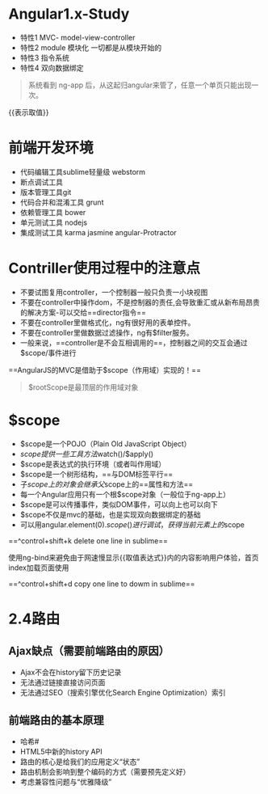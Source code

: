 # Angular1.x-Study

- 特性1 MVC- model-view-controller
- 特性2 module 模块化 一切都是从模块开始的
- 特性3 指令系统
- 特性4 双向数据绑定

> 系统看到 ng-app 后，从这起归angular来管了，任意一个单页只能出现一次。

{{表示取值}}

# 前端开发环境

- 代码编辑工具sublime轻量级     webstorm
- 断点调试工具
- 版本管理工具git
- 代码合并和混淆工具 grunt 
- 依赖管理工具 bower
- 单元测试工具 nodejs
- 集成测试工具 karma jasmine angular-Protractor

# Contriller使用过程中的注意点

- 不要试图复用controller，一个控制器一般只负责一小块视图
- 不要在controller中操作dom，不是控制器的责任,会导致重汇或从新布局昂贵的解决方案-可以交给==director指令==
- 不要在controller里做格式化，ng有很好用的表单控件。
- 不要在controller里做数据过滤操作，ng有$filter服务。
- 一般来说，==controller是不会互相调用的==，控制器之间的交互会通过$scope/事件进行

==AngularJS的MVC是借助于$scope（作用域）实现的！==

> $rootScope是最顶层的作用域对象

# $scope

- $scope是一个POJO（Plain Old JavaScript Object）
- $scope提供一些工具方法$watch()/$apply()
- $scope是表达式的执行环境（或者叫作用域）
- $scope是一个树形结构，==与DOM标签平行==
- 子$scope上的对象会继承父$scope上的==属性和方法==
- 每一个Angular应用只有一个根$scope对象（一般位于ng-app上）
- $scope是可以传播事件，类似DOM事件，可以向上也可以向下
- $scope不仅是mvc的基础，也是实现双向数据绑定的基础
- 可以用angular.element($0).scope()进行调试，获得当前元素上的$scope

==^control+shift+k delete one line in sublime==

使用ng-bind来避免由于网速慢显示{{取值表达式}}内的内容影响用户体验，首页index加载页面使用

==^control+shift+d copy one line to dowm in sublime==

# 2.4路由
## Ajax缺点（需要前端路由的原因）
- Ajax不会在history留下历史记录
- 无法通过链接直接访问页面
- 无法通过SEO（搜索引擎优化Search Engine Optimization）索引

## 前端路由的基本原理
- 哈希#
- HTML5中新的history API
- 路由的核心是给我们的应用定义“状态”
- 路由机制会影响到整个编码的方式（需要预先定义好）
- 考虑兼容性问题与“优雅降级”

